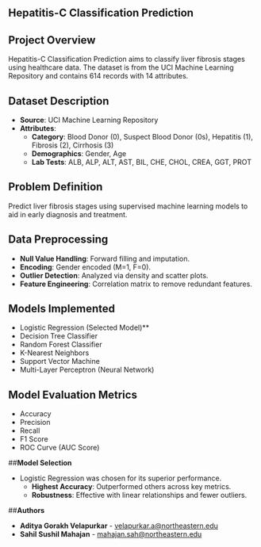 ## **Hepatitis-C Classification Prediction**

## **Project Overview**

Hepatitis-C Classification Prediction aims to classify liver fibrosis stages using healthcare data. The dataset is from the UCI Machine Learning Repository and contains 614 records with 14 attributes.

## **Dataset Description**

- **Source**: UCI Machine Learning Repository
- **Attributes**:
  - **Category**: Blood Donor (0), Suspect Blood Donor (0s), Hepatitis (1), Fibrosis (2), Cirrhosis (3)
  - **Demographics**: Gender, Age
  - **Lab Tests**: ALB, ALP, ALT, AST, BIL, CHE, CHOL, CREA, GGT, PROT

## **Problem Definition**

Predict liver fibrosis stages using supervised machine learning models to aid in early diagnosis and treatment.

## **Data Preprocessing**

- **Null Value Handling**: Forward filling and imputation.
- **Encoding**: Gender encoded (M=1, F=0).
- **Outlier Detection**: Analyzed via density and scatter plots.
- **Feature Engineering**: Correlation matrix to remove redundant features.

## **Models Implemented**

- Logistic Regression (Selected Model)**
- Decision Tree Classifier
- Random Forest Classifier
- K-Nearest Neighbors
- Support Vector Machine
- Multi-Layer Perceptron (Neural Network)

## **Model Evaluation Metrics**

- Accuracy
- Precision
- Recall
- F1 Score
- ROC Curve (AUC Score)

##**Model Selection**

- Logistic Regression was chosen for its superior performance.
  - **Highest Accuracy**: Outperformed others across key metrics.
  - **Robustness**: Effective with linear relationships and fewer outliers.

##**Authors**

  - **Aditya Gorakh Velapurkar** - velapurkar.a@northeastern.edu
  - **Sahil Sushil Mahajan** - mahajan.sah@northeastern.edu

